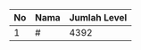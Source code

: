 | No | Nama            | Jumlah Level |
|----|-----------------|--------------|
| 1  | #    |    4392        |
